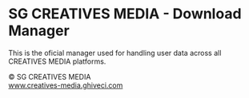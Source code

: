 # SG CREATIVES MEDIA - Download Manager

This is the oficial manager used for handling user data across all CREATIVES MEDIA platforms.

© SG CREATIVES MEDIA<br/>
www.creatives-media.ghiveci.com